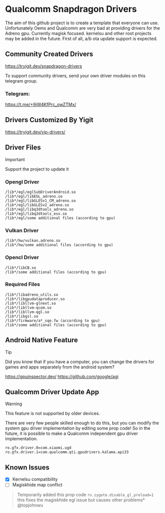 # Qualcomm Snapdragon Drivers
The aim of this github project is to create a template that everyone can use. Unfortunately Oems and Qualcomm are very bad at providing drivers for the Adreno gpu.
Currently magisk focused. kernelsu and other root projects may be added in the future. First of all, a/b ota update support is expected.

## Community Created Drivers
https://tryigit.dev/snapdragon-drivers

To support community drivers, send your own driver modules on this telegram group.

### Telegram:
https://t.me/+9iW4KfPrc_owZTMx/

## Drivers Customized By Yigit
https://tryigit.dev/vip-drivers/


## Driver Files
> [!IMPORTANT]
> Support the project to update it

### Opengl Driver
```
/lib*/egl/eglSubDriverAndroid.so
/lib*/egl/libEGL_adreno.so
/lib*/egl/libGLESv1_CM_adreno.so
/lib*/egl/libGLESv2_adreno.so
/lib*/egl/libq3dtools_adreno.so
/lib*/egl/libq3dtools_esx.so
/lib*/egl/some additional files (according to gpu)
```

### Vulkan Driver
```
/lib*/hw/vulkan.adreno.so
/lib*/hw/some additional files (according to gpu)
```

### Opencl Driver
```
/lib*/libCB.so
/lib*/some additional files (according to gpu)
```

### Required Files
```
/lib*/libadreno_utils.so
/lib*/libgpudataproducer.so
/lib*/libllvm-glnext.so
/lib*/libllvm-qcom.so
/lib*/libllvm-qgl.so
/lib*/libgsl.so
/lib*/firmware/a*_sqe.fw (according to gpu)
/lib*/some additional files (according to gpu)
```

## Android Native Feature
> [!TIP]
> Did you know that if you have a computer, you can change the drivers for games and apps separately from the android system?

https://gpuinspector.dev/
https://github.com/google/agi

## Qualcomm Driver Update App
> [!WARNING]
> This feature is not supported by older devices.

There are very few people skilled enough to do this, but you can modify the system gpu driver implementation by editing some prop code! So in the future, it is possible to make a Qualcomm independent gpu driver implementation.
```
ro.gfx.driver.0=com.xiaomi.ugd
ro.gfx.driver.1=com.qualcomm.qti.gpudrivers.kalama.api33
```
## Known Issues
- [x] Kernelsu compatibility
- [ ] Magiskhide map conflict
> Temporarily added this prop code `ro.zygote.disable_gl_preload=1` this fixes the magiskhide egl issue but causes other problems* @topjohnwu
